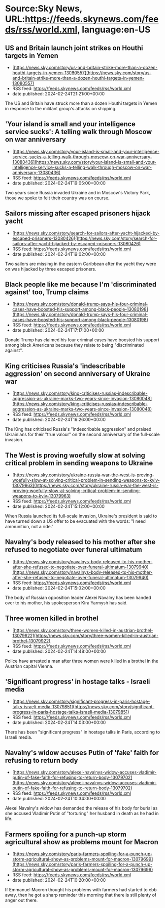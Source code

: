 # Source:Sky News, URL:https://feeds.skynews.com/feeds/rss/world.xml, language:en-US

## US and Britain launch joint strikes on Houthi targets in Yemen
 - [https://news.sky.com/story/us-and-britain-strike-more-than-a-dozen-houthi-targets-in-yemen-13080557](https://news.sky.com/story/us-and-britain-strike-more-than-a-dozen-houthi-targets-in-yemen-13080557)
 - RSS feed: https://feeds.skynews.com/feeds/rss/world.xml
 - date published: 2024-02-24T21:21:00+00:00

The US and Britain have struck more than a dozen Houthi targets in Yemen in response to the militant group's attacks on shipping.

## 'Your island is small and your intelligence service sucks': A telling walk through Moscow on war anniversary
 - [https://news.sky.com/story/your-island-is-small-and-your-intelligence-service-sucks-a-telling-walk-through-moscow-on-war-anniversary-13080436](https://news.sky.com/story/your-island-is-small-and-your-intelligence-service-sucks-a-telling-walk-through-moscow-on-war-anniversary-13080436)
 - RSS feed: https://feeds.skynews.com/feeds/rss/world.xml
 - date published: 2024-02-24T19:05:00+00:00

Two years since Russia invaded Ukraine and in Moscow's Victory Park, those we spoke to felt their country was on course.

## Sailors missing after escaped prisoners hijack yacht
 - [https://news.sky.com/story/search-for-sailors-after-yacht-hijacked-by-escaped-prisoners-13080426](https://news.sky.com/story/search-for-sailors-after-yacht-hijacked-by-escaped-prisoners-13080426)
 - RSS feed: https://feeds.skynews.com/feeds/rss/world.xml
 - date published: 2024-02-24T19:02:00+00:00

Two sailors are missing in the eastern Caribbean after the yacht they were on was hijacked by three escaped prisoners.

## Black people like me because I'm 'discriminated against' too, Trump claims
 - [https://news.sky.com/story/donald-trump-says-his-four-criminal-cases-have-boosted-his-support-among-black-people-13080198](https://news.sky.com/story/donald-trump-says-his-four-criminal-cases-have-boosted-his-support-among-black-people-13080198)
 - RSS feed: https://feeds.skynews.com/feeds/rss/world.xml
 - date published: 2024-02-24T17:17:00+00:00

Donald Trump has claimed his four criminal cases have boosted his support among black Americans because they relate to being "discriminated against".

## King criticises Russia's 'indescribable aggression' on second anniversary of Ukraine war
 - [https://news.sky.com/story/king-criticises-russias-indescribable-aggression-as-ukraine-marks-two-years-since-invasion-13080048](https://news.sky.com/story/king-criticises-russias-indescribable-aggression-as-ukraine-marks-two-years-since-invasion-13080048)
 - RSS feed: https://feeds.skynews.com/feeds/rss/world.xml
 - date published: 2024-02-24T16:26:00+00:00

The King has criticised Russia's "indescribable aggression" and praised Ukrainians for their "true valour" on the second anniversary of the full-scale invasion.

## The West is proving woefully slow at solving critical problem in sending weapons to Ukraine
 - [https://news.sky.com/story/ukraine-russia-war-the-west-is-proving-woefully-slow-at-solving-critical-problem-in-sending-weapons-to-kyiv-13079963](https://news.sky.com/story/ukraine-russia-war-the-west-is-proving-woefully-slow-at-solving-critical-problem-in-sending-weapons-to-kyiv-13079963)
 - RSS feed: https://feeds.skynews.com/feeds/rss/world.xml
 - date published: 2024-02-24T15:12:00+00:00

When Russia launched its full-scale invasion, Ukraine's president is said to have turned down a US offer to be evacuated with the words: "I need ammunition, not a ride."

## Navalny's body released to his mother after she refused to negotiate over funeral ultimatum
 - [https://news.sky.com/story/navalnys-body-released-to-his-mother-after-she-refused-to-negotiate-over-funeral-ultimatum-13079940](https://news.sky.com/story/navalnys-body-released-to-his-mother-after-she-refused-to-negotiate-over-funeral-ultimatum-13079940)
 - RSS feed: https://feeds.skynews.com/feeds/rss/world.xml
 - date published: 2024-02-24T15:02:00+00:00

The body of Russian opposition leader Alexei Navalny has been handed over to his mother, his spokesperson Kira Yarmysh has said.

## Three women killed in brothel
 - [https://news.sky.com/story/three-women-killed-in-austrian-brothel-13079922](https://news.sky.com/story/three-women-killed-in-austrian-brothel-13079922)
 - RSS feed: https://feeds.skynews.com/feeds/rss/world.xml
 - date published: 2024-02-24T14:48:00+00:00

Police have arrested a man after three women were killed in a brothel in the Austrian capital Vienna.

## 'Significant progress' in hostage talks - Israeli media
 - [https://news.sky.com/story/significant-progress-in-paris-hostage-talks-israeli-media-13079851](https://news.sky.com/story/significant-progress-in-paris-hostage-talks-israeli-media-13079851)
 - RSS feed: https://feeds.skynews.com/feeds/rss/world.xml
 - date published: 2024-02-24T14:03:00+00:00

There has been "significant progress" in hostage talks in Paris, according to Israeli media.

## Navalny's widow accuses Putin of 'fake' faith for refusing to return body
 - [https://news.sky.com/story/alexei-navalnys-widow-accuses-vladimir-putin-of-fake-faith-for-refusing-to-return-body-13079702](https://news.sky.com/story/alexei-navalnys-widow-accuses-vladimir-putin-of-fake-faith-for-refusing-to-return-body-13079702)
 - RSS feed: https://feeds.skynews.com/feeds/rss/world.xml
 - date published: 2024-02-24T10:34:00+00:00

Alexei Navalny's widow has demanded the release of his body for burial as she accused Vladimir Putin of "torturing" her husband in death as he had in life.

## Farmers spoiling for a punch-up storm agricultural show as problems mount for Macron
 - [https://news.sky.com/story/paris-farmers-spoiling-for-a-punch-up-storm-agricultural-show-as-problems-mount-for-macron-13079699](https://news.sky.com/story/paris-farmers-spoiling-for-a-punch-up-storm-agricultural-show-as-problems-mount-for-macron-13079699)
 - RSS feed: https://feeds.skynews.com/feeds/rss/world.xml
 - date published: 2024-02-24T10:20:00+00:00

If Emmanuel Macron thought his problems with farmers had started to ebb away, then he got a sharp reminder this morning that there is still plenty of anger out there.

